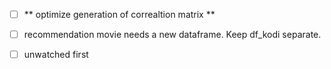 - [ ] ** optimize generation of correaltion matrix **

- [ ] recommendation movie needs a new dataframe. Keep df_kodi separate.
- [ ] unwatched first
